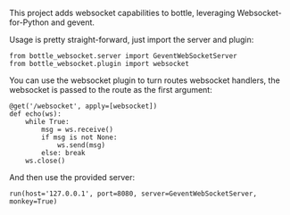 This project adds websocket capabilities to bottle, leveraging Websocket-for-Python and gevent.

Usage is pretty straight-forward, just import the server and plugin:

    from bottle_websocket.server import GeventWebSocketServer
    from bottle_websocket.plugin import websocket

You can use the websocket plugin to turn routes websocket handlers, the websocket is passed to the route as the first argument:

    @get('/websocket', apply=[websocket])
    def echo(ws):
        while True:
            msg = ws.receive()
            if msg is not None:
                ws.send(msg)
            else: break
        ws.close()

And then use the provided server:

    run(host='127.0.0.1', port=8080, server=GeventWebSocketServer, monkey=True)
